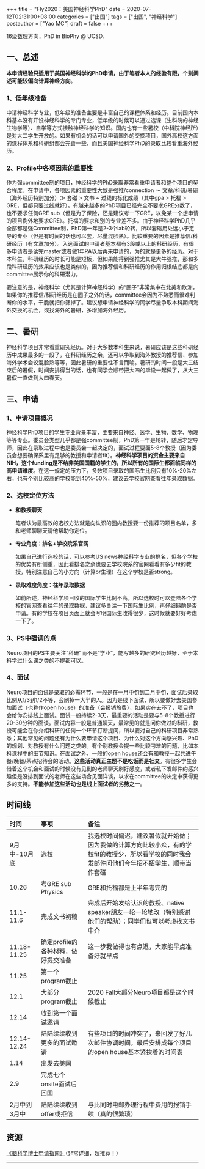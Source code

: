+++
title = "Fly2020：美国神经科学PhD"
date = 2020-07-12T02:31:00+08:00
categories = ["出国"]
tags = ["出国", "神经科学"]
postauthor = ["Yao MC"]
draft = false
+++

16级数理方向，PhD in BioPhy @ UCSD.

<!--more-->

## 一、总述

**本申请经验只适用于美国神经科学的PhD申请，由于笔者本人的经验有限，个别阐述可能较偏向计算神经方向**。

### 1、低年级准备

申请神经科学专业，低年级的准备主要是丰富自己的课程体系和经历。目前国内本科基本没有开设神经科学的专门专业，低年级的时候可以通过选课（生科院的神经生物学等）、自学等方式接触神经科学的知识。国内也有一些暑校（中科院神经所）是对大二学生开放的。如果有机会的话可以申请国外的交换项目，国外高校这方面的课程体系和科研组都会完善一些，而且美国神经科学PhD的录取比较看重海外经历。

### 2、Profile中各项因素的重要性

作为强committee制的项目，神经科学的PhD录取非常看重申请者和整个项目的契合程度。在申请中，各项因素的重要性大致是强推/connection ～ 文章/科研/暑研（海外经历特别加分）$\gg$ 套磁 > 文书 ~ 过线的标化成绩（其中gpa > 托福 > GRE，但都只要过线就好）。有越来越多的PhD项目已经完全不要求GRE分数了，也不要求任何GRE sub（但是为了保险，还是建议考一下GRE，以免某一个想申请的项目例外地要求GRE）。托福的要求和别的专业差不多。由于神经科学PhD几乎全部都是强Committee制，PhD第一年是2-3个lab轮转，所以套磁用处远小于定导的专业（但是有时间的话也可以套，尽量混脸熟）。比较重要的因素是推荐信/科研经历（有文章加分）。入选面试的申请者基本都有3段或以上的科研经历，有很多申请者是读完master或者做1年RA以后再来申请的，为的就是更多的经历。对于本科生，科研经历的时长可能是短板，但如果能得到强推尤其是大牛强推，那和多段科研经历的效果应该也是类似的，因为推荐信和科研经历的作用归根结底都是向committee展示你的科研潜力。

要注意的是，神经科学（尤其是计算神经科学）的“圈子”非常集中在北美和欧洲，如果你的推荐信/科研经历是在圈子之外的话，committee会因为不熟悉而很难判断你的水平，干脆就把你筛掉了。建议想申请神经科学的同学尽量争取本科期间海外交换的机会，或找海外的暑研，多增加海外经历。

## 二、暑研

神经科学项目非常看重研究经历。对于大多数本科生来说，暑研应该是这些科研经历中成果最多的一段了，在科研经历之余，还可以争取到海外教授的推荐信、参加海外学术会议混脸熟等等，因此暑研的重要性不言而喻。暑研的时间一般是大三结束后的暑假，时间安排得当的话，也有同学会顺带把大四的毕设一起做了，从大三暑假一直做到大四春天。

## 三、申请

### 1、申请项目概况

神经科学PhD项目的学生专业背景丰富，主要来自神经、医学、生物、数学、物理等等专业。委员会类型几乎都是强committee制，PhD第一年是轮转，随后才定导师，因此在录取过程中也是委员会一起决定的，面试过程要面5-8个教授（因为委员会想要确保系里有足够的教授和申请者fit）。**神经科学项目的资金主要来自NIH，这个funding是不给非美国国籍的学生的，所以所有的国际生都面临同样的高申请难度**。在这一规定的压力下，多数项目录取的国际生比例只有10%-20%左右，也有个别比较高的学校能到40%-50%，建议去学校官网查看往年录取数据。

### 2、选校定位方法

- **和教授聊天**

  笔者认为最高效的选校方法就是向认识的圈内教授要一份推荐的项目名单，多和老师聊聊天请他帮助你定位。

- **专业角度：排名+学校院系官网**

  如果自己进行选校的话，可以参考US news神经科学专业的排名，但各个学校的优势有所侧重，因此看排名之余也要去学校院系的官网看看有多少fit的教授，特别注意自己的小方向（计算or生理）在这个学校是否strong。

- **录取难度角度：往年录取数据**

  如前所述，神经科学项目收的国际学生比例不高，所以选校时可以登陆各个学校的官网查看往年的录取数据，建议多关注一下国际生比例，再仔细斟酌是否申请。有的学校在项目页面上就会写明国际生收得很少，这时候就要好好考虑一下了。

### 3、PS中强调的点

Neuro项目的PS主要关注“科研”而不是“学业”，能写越多的研究经历越好，至于本科学过什么课之类的不提都可以。

### 4、面试

Neuro项目的面试是录取的必需环节，一般是在一月中旬到二月中旬，面试后录取比例从1/3到1/2不等，会刷掉一大半的人。因为是线下面试，所以要做好去美国参加面试（也称作open house）的准备（会报销旅费），如果实在去不了，项目也会给你安排线上面试。面试一般持续2-3天，最重要的活动是要与5-8个教授进行20-30分钟的面谈。面试内容一般是普通聊天，最常见的就是问你做过的科研，教授可能会在你介绍科研的任何一个环节打断提问，所以要对自己的科研项目非常熟悉；其他常见的问题还有为什么要申请这个项目、为什么对这个方向感兴趣、PhD的规划、对教授有什么问题之类的。有个别教授会提一些比较刁难的问题，比如本科课程中的细节知识。在面试之外，一般的open house还会有和教授一起共进午餐/晚餐/茶点招待会的活动。**这些活动真正主题不是吃饭而是社交**。有很多学生会借着这个机会和面试的时候没有见到的老师聊天刷好感度，或者私下发邮件约感兴趣但是没排到面试的老师在这些场合见面详谈，以求在committee的决定中获得更多的支持。**不能参加这些活动也是线上面试者的劣势之一**。

## 时间线

|时间|事项|备注|
|:---|:---|:---|
|9月中-10月底|选校|我选校时间偏迟，建议暑假就开始做；因为我做的计算方向比较小众，有的学校fit的教授少，所以看学校的同时我会发邮件问他们今年招不招学生，顺带当作套磁|
|10.26|考GRE sub Physics|GRE和托福都是上半年考完的|
|11.1-11.6|完成文书初稿|完成后开始发给认识的教授、native speaker朋友一轮一轮地改（特别感谢他们的帮助）；同学们也可以考虑找文书中介|
|11.18-11.25|确定profile的各种材料，做好提交准备|这一步我做得也有点迟，大家能早点准备好就早点|
|11.25|第一个program截止||
|12.1|大部分program截止|2020 Fall大部分Neuro项目都是这个时候截止|
|12.14|收到第一个面试邀请||
|12.14-12.24|陆陆续续收到更多的面试邀请|有些项目的时间冲突了，来回发了好几次邮件协调时间，最后安排成每个项目的open house基本紧挨着的时间表|
|1.14|出发去美国|
|2.9|完成七个onsite面试后回国|
|2月中到3月中|陆陆续续收到offer或拒信|与此同时电邮办理行程中费用的报销手续（真的很繁琐）|

## 资源

[《脑科学博士申请指南》](https://brainphd-cn.github.io/handbook/)（非常详细，超推荐！）

---
